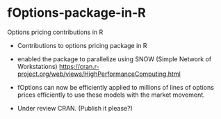 # fOptions-package-in-R
Options pricing contributions in R

- Contributions to options pricing package in R  

-   enabled the package to parallelize using SNOW  (Simple Network of Workstations)
https://cran.r-project.org/web/views/HighPerformanceComputing.html

-  fOptions can now be efficiently applied to millions of lines of options prices efficiently to use these models with the market movement.
-   Under review CRAN. (Publish it please?)
